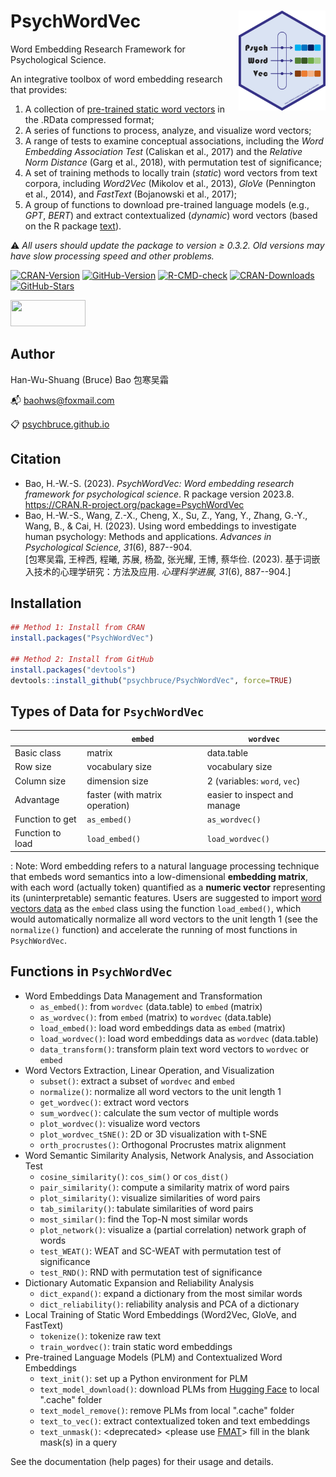 # PsychWordVec <img src="man/figures/logo.png" align="right" height="160"/>

Word Embedding Research Framework for Psychological Science.

An integrative toolbox of word embedding research that provides:

1.  A collection of [pre-trained static word vectors](https://psychbruce.github.io/WordVector_RData.pdf) in the .RData compressed format;
2.  A series of functions to process, analyze, and visualize word vectors;
3.  A range of tests to examine conceptual associations, including the *Word Embedding Association Test* (Caliskan et al., 2017) and the *Relative Norm Distance* (Garg et al., 2018), with permutation test of significance;
4.  A set of training methods to locally train (*static*) word vectors from text corpora, including *Word2Vec* (Mikolov et al., 2013), *GloVe* (Pennington et al., 2014), and *FastText* (Bojanowski et al., 2017);
5.  A group of functions to download pre-trained language models (e.g., *GPT*, *BERT*) and extract contextualized (*dynamic*) word vectors (based on the R package [text](https://www.r-text.org/)).

⚠️ *All users should update the package to version ≥ 0.3.2. Old versions may have slow processing speed and other problems.*

<!-- badges: start -->

[![CRAN-Version](https://www.r-pkg.org/badges/version/PsychWordVec?color=red)](https://CRAN.R-project.org/package=PsychWordVec) [![GitHub-Version](https://img.shields.io/github/r-package/v/psychbruce/PsychWordVec?label=GitHub&color=orange)](https://github.com/psychbruce/PsychWordVec) [![R-CMD-check](https://github.com/psychbruce/PsychWordVec/actions/workflows/R-CMD-check.yaml/badge.svg)](https://github.com/psychbruce/PsychWordVec/actions/workflows/R-CMD-check.yaml) [![CRAN-Downloads](https://cranlogs.r-pkg.org/badges/grand-total/PsychWordVec)](https://psychbruce.github.io/PsychWordVec/) [![GitHub-Stars](https://img.shields.io/github/stars/psychbruce/PsychWordVec?style=social)](https://github.com/psychbruce/PsychWordVec/stargazers)

<!-- badges: end -->

<img src="https://s1.ax1x.com/2020/07/28/aAjUJg.jpg" width="120px" height="42px"/>

## Author

Han-Wu-Shuang (Bruce) Bao 包寒吴霜

📬 [baohws\@foxmail.com](mailto:baohws@foxmail.com)

📋 [psychbruce.github.io](https://psychbruce.github.io)

## Citation

-   Bao, H.-W.-S. (2023). *PsychWordVec: Word embedding research framework for psychological science*. R package version 2023.8. <https://CRAN.R-project.org/package=PsychWordVec>
-   Bao, H.-W.-S., Wang, Z.-X., Cheng, X., Su, Z., Yang, Y., Zhang, G.-Y., Wang, B., & Cai, H. (2023). Using word embeddings to investigate human psychology: Methods and applications. *Advances in Psychological Science, 31*(6), 887--904.\
    [包寒吴霜, 王梓西, 程曦, 苏展, 杨盈, 张光耀, 王博, 蔡华俭. (2023). 基于词嵌入技术的心理学研究：方法及应用. *心理科学进展, 31*(6), 887--904.]

## Installation

``` r
## Method 1: Install from CRAN
install.packages("PsychWordVec")

## Method 2: Install from GitHub
install.packages("devtools")
devtools::install_github("psychbruce/PsychWordVec", force=TRUE)
```

## Types of Data for `PsychWordVec`

|                  | `embed`                        | `wordvec`                    |
|------------------|----------------------------|--------------------------|
| Basic class      | matrix                         | data.table                   |
| Row size         | vocabulary size                | vocabulary size              |
| Column size      | dimension size                 | 2 (variables: `word`, `vec`) |
| Advantage        | faster (with matrix operation) | easier to inspect and manage |
| Function to get  | `as_embed()`                   | `as_wordvec()`               |
| Function to load | `load_embed()`                 | `load_wordvec()`             |

: Note: Word embedding refers to a natural language processing technique that embeds word semantics into a low-dimensional **embedding matrix**, with each word (actually token) quantified as a **numeric vector** representing its (uninterpretable) semantic features. Users are suggested to import [word vectors data](https://psychbruce.github.io/WordVector_RData.pdf) as the `embed` class using the function `load_embed()`, which would automatically normalize all word vectors to the unit length 1 (see the `normalize()` function) and accelerate the running of most functions in `PsychWordVec`.

## Functions in `PsychWordVec`

-   Word Embeddings Data Management and Transformation
    -   `as_embed()`: from `wordvec` (data.table) to `embed` (matrix)
    -   `as_wordvec()`: from `embed` (matrix) to `wordvec` (data.table)
    -   `load_embed()`: load word embeddings data as `embed` (matrix)
    -   `load_wordvec()`: load word embeddings data as `wordvec` (data.table)
    -   `data_transform()`: transform plain text word vectors to `wordvec` or `embed`
-   Word Vectors Extraction, Linear Operation, and Visualization
    -   `subset()`: extract a subset of `wordvec` and `embed`
    -   `normalize()`: normalize all word vectors to the unit length 1
    -   `get_wordvec()`: extract word vectors
    -   `sum_wordvec()`: calculate the sum vector of multiple words
    -   `plot_wordvec()`: visualize word vectors
    -   `plot_wordvec_tSNE()`: 2D or 3D visualization with t-SNE
    -   `orth_procrustes()`: Orthogonal Procrustes matrix alignment
-   Word Semantic Similarity Analysis, Network Analysis, and Association Test
    -   `cosine_similarity()`: `cos_sim()` or `cos_dist()`
    -   `pair_similarity()`: compute a similarity matrix of word pairs
    -   `plot_similarity()`: visualize similarities of word pairs
    -   `tab_similarity()`: tabulate similarities of word pairs
    -   `most_similar()`: find the Top-N most similar words
    -   `plot_network()`: visualize a (partial correlation) network graph of words
    -   `test_WEAT()`: WEAT and SC-WEAT with permutation test of significance
    -   `test_RND()`: RND with permutation test of significance
-   Dictionary Automatic Expansion and Reliability Analysis
    -   `dict_expand()`: expand a dictionary from the most similar words
    -   `dict_reliability()`: reliability analysis and PCA of a dictionary
-   Local Training of Static Word Embeddings (Word2Vec, GloVe, and FastText)
    -   `tokenize()`: tokenize raw text
    -   `train_wordvec()`: train static word embeddings
-   Pre-trained Language Models (PLM) and Contextualized Word Embeddings
    -   `text_init()`: set up a Python environment for PLM
    -   `text_model_download()`: download PLMs from [Hugging Face](https://huggingface.co/models) to local ".cache" folder
    -   `text_model_remove()`: remove PLMs from local ".cache" folder
    -   `text_to_vec()`: extract contextualized token and text embeddings
    -   `text_unmask()`: \<deprecated\> \<please use [FMAT](https://psychbruce.github.io/FMAT/)\> fill in the blank mask(s) in a query

See the documentation (help pages) for their usage and details.

